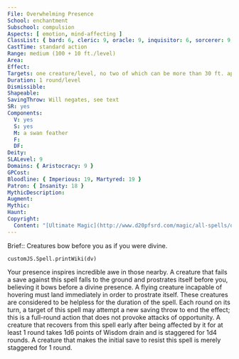 ```yaml
---
File: Overwhelming Presence
School: enchantment
Subschool: compulsion
Aspects: [ emotion, mind-affecting ]
ClassList: { bard: 6, cleric: 9, oracle: 9, inquisitor: 6, sorcerer: 9, wizard: 9, psychic: 4, mesmerist: 6 }
CastTime: standard action
Range: medium (100 + 10 ft./level)
Area: 
Effect: 
Targets: one creature/level, no two of which can be more than 30 ft. apart
Duration: 1 round/level
Dismissible: 
Shapeable: 
SavingThrow: Will negates, see text
SR: yes
Components:
  V: yes
  S: yes
  M: a swan feather
  F: 
  DF: 
Deity: 
SLALevel: 9
Domains: { Aristocracy: 9 }
GPCost: 
Bloodline: { Imperious: 19, Martyred: 19 }
Patron: { Insanity: 18 }
MythicDescription: 
Augment: 
Mythic: 
Haunt: 
Copyright:
  Content: "[Ultimate Magic](http://www.d20pfsrd.com/magic/all-spells/o/overwhelming-presence)"
---
```

Brief:: Creatures bow before you as if you were divine.

```dataviewjs
customJS.Spell.printWiki(dv)
```

Your presence inspires incredible awe in those nearby. A creature that fails a save against this spell falls to the ground and prostrates itself before you, believing it bows before a divine presence. A flying creature incapable of hovering must land immediately in order to prostrate itself. These creatures are considered to be helpless for the duration of the spell.  Each round on its turn, a target of this spell may attempt a new saving throw to end the effect; this is a full-round action that does not provoke attacks of opportunity. A creature that recovers from this spell early after being affected by it for at least 1 round takes 1d6 points of Wisdom drain and is staggered for 1d4 rounds. A creature that makes the initial save to resist this spell is merely staggered for 1 round.
